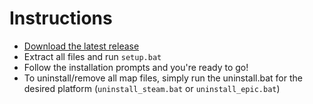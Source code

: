 # Instructions
* [Download the latest release](https://github.com/armand0e/movinggoals-setup/releases/latest) 
* Extract all files and run `setup.bat`
* Follow the installation prompts and you're ready to go!
* To uninstall/remove all map files, simply run the uninstall.bat for the desired platform (`uninstall_steam.bat` or `uninstall_epic.bat`)




